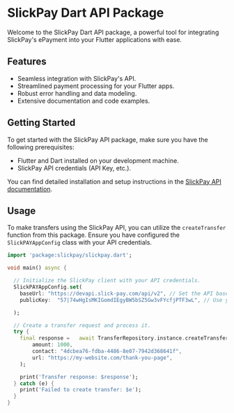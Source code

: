 <!--
This README describes the SlickPay API package. If you publish this package to pub.dev,
this README's contents will appear on the landing page for your package.

For information about how to write a good package README, see the guide for
[writing package pages](https://dart.dev/guides/libraries/writing-package-pages).

For general information about developing packages, see the Dart guide for
[creating packages](https://dart.dev/guides/libraries/create-library-packages)
and the Flutter guide for
[developing packages and plugins](https://flutter.dev/developing-packages).
-->

# SlickPay Dart API Package

Welcome to the SlickPay Dart API package, a powerful tool for integrating SlickPay's ePayment into your Flutter applications with ease.

## Features

- Seamless integration with SlickPay's API.
- Streamlined payment processing for your Flutter apps.
- Robust error handling and data modeling.
- Extensive documentation and code examples.

## Getting Started

To get started with the SlickPay API package, make sure you have the following prerequisites:

- Flutter and Dart installed on your development machine.
- SlickPay API credentials (API Key, etc.).

You can find detailed installation and setup instructions in the [SlickPay API documentation](https://devapi.slick-pay.com/).

## Usage

To make transfers using the SlickPay API, you can utilize the `createTransfer` function from this package. Ensure you have configured the `SlickPAYAppConfig` class with your API credentials.

```dart
import 'package:slickpay/slickpay.dart';

void main() async {

  // Initialize the SlickPay client with your API credentials.
  SlickPAYAppConfig.set(
    baseUrl: "https://devapi.slick-pay.com/api/v2", // Set the API base URL from AppConfig
    publicKey:  "57|74wHgIsMKIGomdIEgyBW5bSZ5Gw3vFYcfjPTF3wL", // Use your API Key from AppConfig

  );

  // Create a transfer request and process it.
  try {
    final response =   await TransferRepository.instance.createTransfer(
        amount: 1000,
        contact: "4dcbea76-fdba-4486-8e07-7942d368641f",
        url: "https://my-website.com/thank-you-page",
    );

    print('Transfer response: $response');
  } catch (e) {
    print('Failed to create transfer: $e');
  }
}
```
